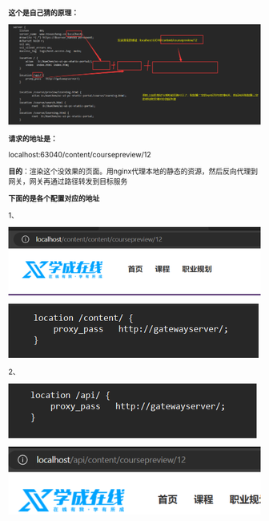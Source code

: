 **这个是自己猜的原理：**

![](pages/1684570315329.png)

**请求的地址是：**

localhost:63040/content/coursepreview/12

**目的**：渲染这个没效果的页面。用nginx代理本地的静态的资源，然后反向代理到网关，网关再通过路径转发到目标服务

**下面的是各个配置对应的地址**

1、

![](pages/1684570324691.png)

![](pages/1684570327815.png)

2、                    

![](pages/1684570421084.png)

![](pages/1684570426596.png)